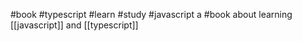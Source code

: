 #book
#typescript 
#learn 
#study 
#javascript 
a #book about learning [[javascript]] and [[typescript]]

